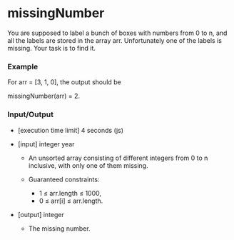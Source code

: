 # missingNumber

You are supposed to label a bunch of boxes with numbers from 0 to n, and all the labels are stored in the array arr. Unfortunately one of the labels is missing. Your task is to find it.

### Example

For arr = [3, 1, 0], the output should be

missingNumber(arr) = 2.

### Input/Output

* [execution time limit] 4 seconds (js)
* [input] integer year

    * An unsorted array consisting of different integers from 0 to n inclusive, with only one of them missing.

    * Guaranteed constraints:
        * 1 ≤ arr.length ≤ 1000,
        * 0 ≤ arr[i] ≤ arr.length.

* [output] integer

    * The missing number.